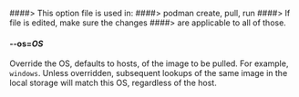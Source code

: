 ####> This option file is used in:
####> podman create, pull, run
####> If file is edited, make sure the changes
####> are applicable to all of those.

#### **--os**=_OS_

Override the OS, defaults to hosts, of the image to be pulled. For example, `windows`.
Unless overridden, subsequent lookups of the same image in the local storage will match this OS, regardless of the host.
